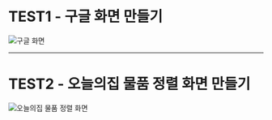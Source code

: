 # TEST1 - 구글 화면 만들기

![구글 화면](https://github.com/user-attachments/assets/ba4bcd98-3aa0-40d3-931c-5f2acd77a744)

---

# TEST2 - 오늘의집 물품 정렬 화면 만들기

![오늘의집 물품 정렬 화면](https://github.com/user-attachments/assets/29ba4440-2a74-4db8-9c6c-dd12e677661b)